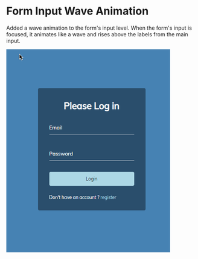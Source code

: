 # Form Input Wave Animation
Added a wave animation to the form's input level. When the form's input is focused, it animates like a wave and rises above the labels from the main input.

<img src="/wave-input.gif" alt="form wave animation">